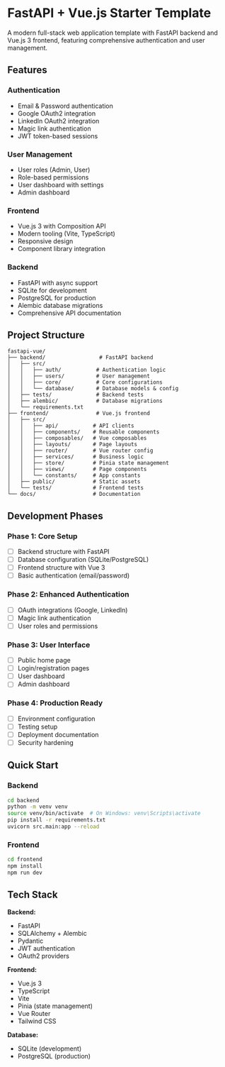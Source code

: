 # FastAPI + Vue.js Starter Template

A modern full-stack web application template with FastAPI backend and Vue.js 3 frontend, featuring comprehensive authentication and user management.

## Features

### Authentication
- Email & Password authentication
- Google OAuth2 integration
- LinkedIn OAuth2 integration  
- Magic link authentication
- JWT token-based sessions

### User Management
- User roles (Admin, User)
- Role-based permissions
- User dashboard with settings
- Admin dashboard

### Frontend
- Vue.js 3 with Composition API
- Modern tooling (Vite, TypeScript)
- Responsive design
- Component library integration

### Backend
- FastAPI with async support
- SQLite for development
- PostgreSQL for production
- Alembic database migrations
- Comprehensive API documentation

## Project Structure

```
fastapi-vue/
├── backend/                 # FastAPI backend
│   ├── src/
│   │   ├── auth/           # Authentication logic
│   │   ├── users/          # User management
│   │   ├── core/           # Core configurations
│   │   └── database/       # Database models & config
│   ├── tests/              # Backend tests
│   ├── alembic/            # Database migrations
│   └── requirements.txt
├── frontend/               # Vue.js frontend
│   ├── src/
│   │   ├── api/           # API clients
│   │   ├── components/    # Reusable components
│   │   ├── composables/   # Vue composables
│   │   ├── layouts/       # Page layouts
│   │   ├── router/        # Vue router config
│   │   ├── services/      # Business logic
│   │   ├── store/         # Pinia state management
│   │   ├── views/         # Page components
│   │   └── constants/     # App constants
│   ├── public/            # Static assets
│   └── tests/             # Frontend tests
└── docs/                  # Documentation
```

## Development Phases

### Phase 1: Core Setup
- [ ] Backend structure with FastAPI
- [ ] Database configuration (SQLite/PostgreSQL)
- [ ] Frontend structure with Vue 3
- [ ] Basic authentication (email/password)

### Phase 2: Enhanced Authentication  
- [ ] OAuth integrations (Google, LinkedIn)
- [ ] Magic link authentication
- [ ] User roles and permissions

### Phase 3: User Interface
- [ ] Public home page
- [ ] Login/registration pages
- [ ] User dashboard
- [ ] Admin dashboard

### Phase 4: Production Ready
- [ ] Environment configuration
- [ ] Testing setup
- [ ] Deployment documentation
- [ ] Security hardening

## Quick Start

### Backend
```bash
cd backend
python -m venv venv
source venv/bin/activate  # On Windows: venv\Scripts\activate
pip install -r requirements.txt
uvicorn src.main:app --reload
```

### Frontend
```bash
cd frontend
npm install
npm run dev
```

## Tech Stack

**Backend:**
- FastAPI
- SQLAlchemy + Alembic
- Pydantic
- JWT authentication
- OAuth2 providers

**Frontend:**
- Vue.js 3
- TypeScript
- Vite
- Pinia (state management)
- Vue Router
- Tailwind CSS

**Database:**
- SQLite (development)
- PostgreSQL (production)